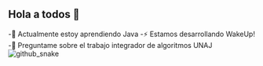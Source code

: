 ## Hola a todos 👋
-🌱 Actualmente estoy aprendiendo Java
-⚡ Estamos desarrollando WakeUp!
-💬 Preguntame sobre el trabajo integrador de algoritmos UNAJ
![github_snake](https://github.com/LovisottoSantiago/LovisottoSantiago/assets/116739181/2e8e3652-1e13-4ca2-b3df-ebfd4c385958)


<!--
**LovisottoSantiago/LovisottoSantiago** is a ✨ _special_ ✨ repository because its `README.md` (this file) appears on your GitHub profile.

Here are some ideas to get you started:

- 🔭 I’m currently working on ...
- 🌱 I’m currently learning ...
- 👯 I’m looking to collaborate on ...
- 🤔 I’m looking for help with ...
- 💬 Ask me about ...
- 📫 How to reach me: ...
- 😄 Pronouns: ...
- ⚡ Fun fact: ...
-->
